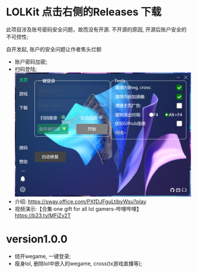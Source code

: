# LOLKit 点击右侧的Releases 下载
 
此项目涉及账号密码安全问题，故而没有开源. 不开源的原因, 开源后账户安全的不可控性;

自开发起, 账户的安全问题让作者焦头烂额
*	账户密码加密;
*	扫码登陆;
![alt text](https://github.com/ping11700/LOLKit/blob/main/Gui.png)
*	介绍: https://sway.office.com/PXfDJFguLtibyWsu?play
*	视频演示:【合集·one gift for all lol gamers-哔哩哔哩】https://b23.tv/MFjZy2T

# version1.0.0

* 绕开wegame, 一键登录;
* 瘦身lol, 删除lol中嵌入的wegame, cross(tx游戏直播等);


